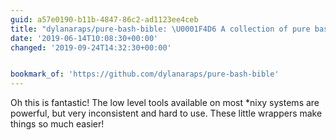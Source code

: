 ```yaml
---
guid: a57e0190-b11b-4847-86c2-ad1123ee4ceb
title: "dylanaraps/pure-bash-bible: \U0001F4D6 A collection of pure bash alternatives to external processes."
date: '2019-06-14T10:08:30+00:00'
changed: '2019-09-24T14:32:30+00:00'


bookmark_of: 'https://github.com/dylanaraps/pure-bash-bible'
---
```


Oh this is fantastic! The low level tools available on most *nixy systems are powerful, but very inconsistent and hard to use. These little wrappers make things so much easier! 
